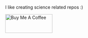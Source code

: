 I like creating science related repos :)

<a href="https://www.buymeacoffee.com/eonurk" target="_blank"><img src="https://cdn.buymeacoffee.com/buttons/v2/default-yellow.png" alt="Buy Me A Coffee" style="height: 60px !important;width: 150px !important;" ></a>
